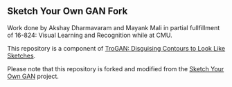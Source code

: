 
## Sketch Your Own GAN Fork

Work done by Akshay Dharmavaram and Mayank Mali in partial fullfillment of 16-824: Visual Learning and Recognition while at CMU.

This repository is a component of [TroGAN: Disguising Contours to Look Like Sketches](https://github.com/Aks-Dmv/TroGAN).

Please note that this repository is forked and modified from the [Sketch Your Own GAN](https://peterwang512.github.io/GANSketching/) project.
